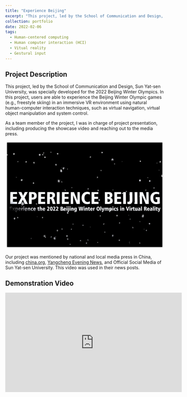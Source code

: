 ```yaml
---
title: "Experience Beijing"
excerpt: "This project, led by the School of Communication and Design, Sun Yat-sen University, was specially developed for the 2022 Beijing Winter Olympics.<br/><img src="/images/Experience-Beijing-1.png" width="400"/><br/>"
collection: portfolio
date: 2022-02-06
tags:
  - Human-centered computing
  - Human computer interaction (HCI)
  - Vitual reality
  - Gestural input
---
```


## Project Description

This project, led by the School of Communication and Design, Sun Yat-sen University, was specially developed for the 2022 Beijing Winter Olympics. In this project, users are able to experience the Beijing Winter Olympic games (e.g., freestyle skiing) in an immersive VR environment using natural human-computer interaction techniques, such as virtual navigation, virtual object manipulation and system control.

As a team member of the project, I was in charge of project presentation, including producing the showcase video and reaching out to the media press.

<p align="center">
  <img src="/images/Experience-Beijing-1.png" alt="Overview-of-HCI-1" width="600"/>
</p>

Our project was mentioned by national and local media press in China, including [china.org](http://www.china.org.cn/sports/2022-02/04/content_78027571.htm), [Yangcheng Evening News](http://ep.ycwb.com/epaper/ycwb/h5/html5/2022-02/05/content_8_468815.htm), and Official Social Media of Sun Yat-sen University. This video was used in their news posts.

## Demonstration Video

<iframe width="560" height="315" src="https://www.youtube.com/embed/SZeWlfEkN-4?si=2RNJD8sy_91NzUyy" title="YouTube video player" frameborder="0" allow="accelerometer; autoplay; clipboard-write; encrypted-media; gyroscope; picture-in-picture; web-share" referrerpolicy="strict-origin-when-cross-origin" allowfullscreen></iframe>
